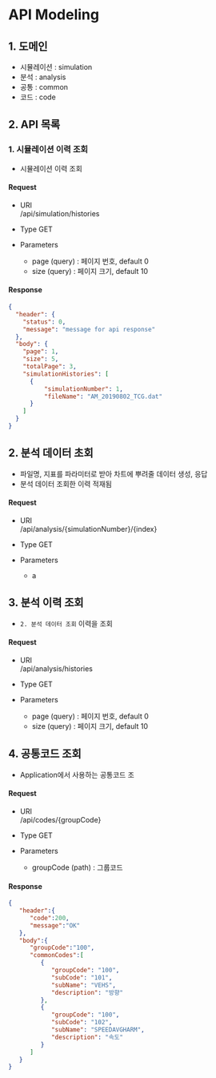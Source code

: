 # API Modeling
## 1. 도메인
- 시뮬레이션 : simulation
- 분석 : analysis
- 공통 : common
- 코드 : code

## 2. API 목록
### 1. 시뮬레이션 이력 조회
- 시뮬레이션 이력 조회
#### Request
- URI    
    /api/simulation/histories

- Type
    GET

- Parameters
    - page (query) : 페이지 번호, default 0
    - size (query) : 페이지 크기, default 10

#### Response
```json
{
  "header": {
    "status": 0,
    "message": "message for api response"
  },
  "body": {
    "page": 1,
    "size": 5,
    "totalPage": 3,
    "simulationHistories": [
      {
          "simulationNumber": 1,
          "fileName": "AM_20190802_TCG.dat"
      }
    ]
  }
}
```
## 2. 분석 데이터 초회
- 파일명, 지표를 파라미터로 받아 차트에 뿌려줄 데이터 생성, 응답
- 분석 데이터 조회한 이력 적재됨
#### Request
- URI    
    /api/analysis/{simulationNumber}/{index}

- Type
    GET

- Parameters
    - a

## 3. 분석 이력 조회
- `2. 분석 데이터 조회` 이력을 조회
#### Request
- URI    
    /api/analysis/histories

- Type
    GET

- Parameters
    - page (query) : 페이지 번호, default 0
    - size (query) : 페이지 크기, default 10

## 4. 공통코드 조회
- Application에서 사용하는 공통코드 조
#### Request
- URI    
    /api/codes/{groupCode}

- Type
    GET

- Parameters
    - groupCode (path) : 그룹코드

#### Response
```json
{
   "header":{
      "code":200,
      "message":"OK"
   },
   "body":{
      "groupCode":"100",
      "commonCodes":[
         {
            "groupCode": "100",
            "subCode": "101",
            "subName": "VEHS",
            "description": "방향"
         },
         {
            "groupCode": "100",
            "subCode": "102",
            "subName": "SPEEDAVGHARM",
            "description": "속도"
         }
      ]
   }
}
```